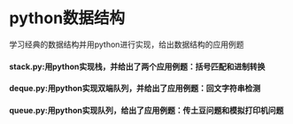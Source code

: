 # python数据结构
学习经典的数据结构并用python进行实现，给出数据结构的应用例题

#### stack.py:用python实现栈，并给出了两个应用例题：括号匹配和进制转换
#### deque.py:用python实现双端队列，并给出了应用例题：回文字符串检测
#### queue.py:用python实现队列，给出了应用例题：传土豆问题和模拟打印机问题
